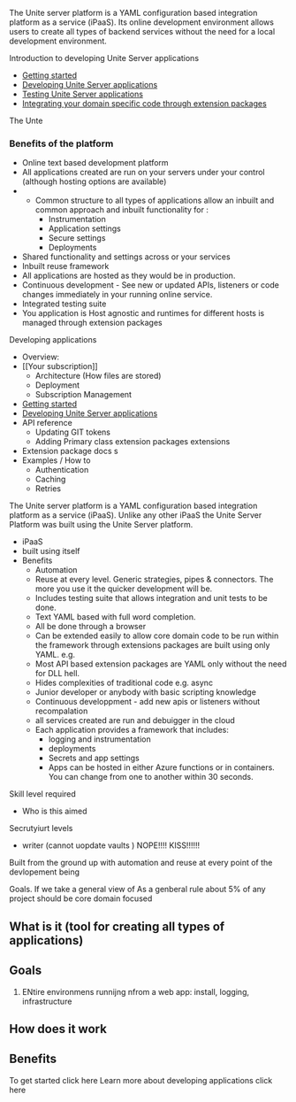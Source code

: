 
The Unite server platform is a YAML configuration based integration platform as a service (iPaaS). Its online development environment allows users to create all types of backend services without the need for a local development environment.

Introduction to developing Unite Server applications
- [Getting started](getting-started.md)
- [Developing Unite Server applications](Documentation/developing-unite-server-applications/index.md)
- [Testing Unite Server applications](testing-applications/testing-applications.md) 
- [Integrating your domain specific code through extension packages](extension-packages.md)

The Unte




###  Benefits of the platform
* Online text based development platform
* All applications created are run on your servers under your control (although hosting options are available)
* * Common structure to all types of applications allow an inbuilt and common approach and inbuilt functionality for :
	* Instrumentation
	* Application settings
	* Secure settings
	* Deployments 
* Shared functionality and settings across or your services
* Inbuilt reuse framework  
* All applications are hosted as they would be in production. 
* Continuous development - See new or updated APIs,  listeners or code changes immediately in your running online service.
* Integrated testing suite
* You application is Host agnostic and runtimes for different hosts is managed through extension packages 



Developing applications



- Overview:
- [[Your subscription]]
  - Architecture (How files are stored)
  - Deployment
  - Subscription Management
- [Getting started](getting-started.md)
- [Developing Unite Server applications](Documentation/developing-unite-server-applications/index.md)
- API reference
  - Updating GIT tokens
  - Adding Primary class extension packages extensions
- Extension package docs
  s
- Examples / How to
  - Authentication
  - Caching
  - Retries



The Unite server platform is a YAML configuration based integration platform as a service (iPaaS). Unlike any other iPaaS the Unite Server Platform was built using the Unite Server platform.

- iPaaS
- built using itself
- Benefits
  - Automation
  - Reuse at every level. Generic strategies, pipes & connectors. The more you use it the quicker development will be.
  - Includes testing suite that allows integration and unit tests to be done.
  - Text YAML based with full word completion.
  - All be done through a browser
  - Can be extended easily to allow core domain code to be run within the framework through extensions packages are built using only YAML. e.g.
  - Most API based extension packages are YAML only without the need for DLL hell.
  - Hides complexities of traditional code e.g. async
  - Junior developer or anybody with basic scripting knowledge
  - Continuous developpment - add new apis or listeners without recompalation
  - all services created are run and debuigger in the cloud
  - Each application provides a framework that includes:
    - logging and instrumentation
    - deployments
    - Secrets and app settings
    - Apps can be hosted in either Azure functions or in containers. You can change from one to another within 30 seconds.

Skill level required

- Who is this aimed

Secrutyiurt levels

- writer (cannot uopdate vaults ) NOPE!!!! KISS!!!!!!

Built from the ground up with automation and reuse at every point of the devlopement being

Goals.
If we take a general view of As a genberal rule about 5% of any project should be core domain focused

## What is it (tool for creating all types of applications)

## Goals

1.  ENtire environmens runnijng nfrom a web app: install, logging, infrastructure

## How does it work

## Benefits

To get started click here
Learn more about developing applications click here
